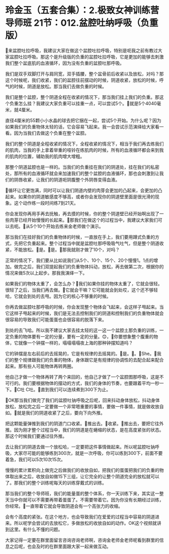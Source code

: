 # 玲金玉（五套合集）：2.极致女神训练营导师班  21节：012.盆腔吐纳呼吸（负重版）

🎼来盆腔吐拉呼吸，我建议大家在做这个盆腔吐拉呼吸，特别是呃我之前有教过大家盆腔吐拉呼吸。那这个是升级版的负重的盆腔吐拉呼吸，它是更加的能够去刺激我们整个盆底肌的血液循环，因为没有负重的盆腔吐那呼吸。

我们是双手双脚打开与肩同宽，双手插腰，整个盆骨前后收紧以及放松，对吗？那这个时候呢，我们收紧，我们的盆腔往前摆动的时候，阴道收紧，放松的时候，呼气的时候，阴道是放松。那当我们去做负重的时候。

我们是整个盆腔，整个阴道全程在收紧的情况下，那当我们挂上我们的负重。那这个负重怎么挂？我建议大家负重可以挂重一点，可以尝试5个。🎼就是5个4040毫米，就4厘米。

直径4厘米的55颗小小水晶的球去把它捆在一起，尝试5个开始。为什么呢？因为如果我们的负重物体太轻的话，它会容易飞起来。我一会尝试示范演绎给大家看一看。因为当我们去做这个负重在整个盆腔。

我们的整个阴道是全程收紧的情况下，全程收紧的情况下，相当于我们再去练我们的肌肉，当我的手上拿着举重的哑铃在练肌肉的时候，所有的血液循环都会来到我的肌肉的位置，辅助我的肌肉增大增粗。

那整个阴道盆腔也是一样的。当我们的负重挂在我们的阴道处，挂在我们的私密处，那所有的血液循环就会来加速我们的整个盆腔的血液循环，那也会刺激到让我们的阴唇收紧，让我们的阴道呃阴腹整个外阴唇变得血液。

🎼循环让它更饱满，同时可以让我们阴道内壁的肉芽会更加的凸起来，会更加的凸起来。如果你的阴道敏感度不够高，或者你会发现你的阴道壁里面是很光滑的现象。这个动作练一段时间练7到21天。

你会发现你再用手再去抚触，再去摸的时候，你的整个阴道壁已经开始啊出现了一些肉芽已经开始慢慢的长起来。🎼那我们在做这个的过程当中，我建议大家我们可以去呃。🎼从5个10个开始去练来金老师做个演示。

那当我们在挂好我们的负重物体的时候，一直放在手上，我们要用蹲式负重的方式，先把它负重起来。整个过程当中就是盆腔吐那呼吸吸气吐气，但是整个阴道收紧，不能放松。🎼是。🎼是。🎼那我就刚才做了10个，对吗？

正常的情况下，我们要从比如说我们从5个、10个、15个、20个慢慢1。1点的增加。做完之后，我们双提起我们的负重物体抖动，放松，再去做第二次，根据你的情况来做5次以上起步。那我我演绎一下。

如果我们的物体太重了，会怎么办？🎼我们如果你挂的物体太重了，它就会很轻。很轻了之后，当我们再去做。🎼它就会干嘛？它可能就会到处哎，这个还不够轻哈，它就会到处的去甩。因为它的核心不够重的时候。

你再去做盆腔吐那呼吸的时候，你会发现整个物体会飞起来，会这样子甩起来。当它这样子甩起来的时候，我们是无法去控制我们的阴道和控制我们的负重物体就会很容易的导致我们可能蛋蛋也会很容易的脱落下来。

到处的去飞哈。所以我不建议大家去挂太轻的这一这一个盆腔土那负重的训练，一定负重的物体要有一定的分量，要有一定的分量。😊，🎼你要想象整个腹重的物体，它就像一个钟摆一样的，塌塌塌塌夜上海的那种钟摆知道吗？

它的钟摆是左右前后的去摇晃的，它是有规律的去摇晃的。🎼是。🎼。🎼She。🎼我们的整个规律跟我们的负重的物体，身体跟它是有规律的协调性的去配合起来配合起来。那有些人可能物体再转两圈。

他自己才做一个物体再转了两个来回的，他自己才做了一个盆腔图那呼吸，这是不可行的。我们要根据物体的摆动的方式，我们的身体的节奏，也要跟着平均一秒一下。🎼C吐 C吐。🎼直到我们可以连续煮到300下为止。

🎼OK那当我们做完了我们的盆腔吐钠呼吸之后呢，回来抖动身体放松，抖动身体放松，放松完之后一定要做一个非常嗯重要的事情，要做一件事情，就是做收放自如。🎼就是我们的阴道收紧了之后，要向下向外推。

把这颗能量弹推到我们的阴道门口收紧。🎼推出去。🎼收紧。🎼推出去，要把它往外推。因为刚才整个过程当中，我们的阴道是在蜷缩的状态，是在高度紧张的状态。那这个时候我们要通过往外推。

去让我们的阴道去做一个放松哈，一定要把这件事情做起来。所以呢盆腔吐钠呼吸，大家尽可能的能够练到300次，就是一次呼吸，你可以练到300下，前面不要着急，我们可以5次10次15次。

慢慢的累计累积向上做完之后做我们的收放自如，把我们的蛋蛋把我们的负重的物体取出来之后，收放自如做15下三组，让它完全的让整个阴道完全的放松就可以了。那我们的整个训练呢每天的训练穿戴式的训练。

那当我们的整个导师班，我们的能量蛋的整个体系，你一天训练下来，其实这一整天当中你就可以不需要再带着蛋蛋了。不需要带着它。因为你没有长期经过训练，你经常。🎼一直带着它就会导致阴道会有一个高张力的收缩。

会有个高度的紧张。在这个地方，也会导致我们在爱爱的过程当中容易的阴道进来。所以呢学会尝试的去放松它，多做放松的收放自如的动作。OK这个视频就讲到这里。有什么不懂的问题。

大家记得一定要在群里面留言咨询咨询老师啊，咨询金老师金老师呢看到群里的信息之后呢，也会及时的在群里面跟大家一起来做互动。

